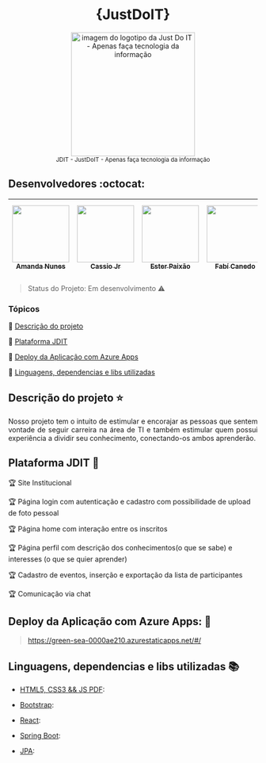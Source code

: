 <h1 align="center"> {JustDoIT} </h1>

<p align="center">
  <img align="center" src="Logotipo/oficial_logo.png" alt="imagem do logotipo da Just Do IT - Apenas faça tecnologia da informação" width=250 > <br> <sub> JDIT - JustDoIT - Apenas faça tecnologia da informação </sub>
</p>

## Desenvolvedores :octocat:

[<img src="https://media-exp1.licdn.com/dms/image/C5603AQGl0X-eNoaO7Q/profile-displayphoto-shrink_200_200/0?e=1594252800&v=beta&t=0H_CWbx3H57a9HCDwY4We6D6euQuEv0ERqW0psO-MzI" width=115 > <br> <sub> Amanda Nunes </sub>](https://github.com/amand4nunes) | [<img src="https://media-exp1.licdn.com/dms/image/C4D03AQHraaSrv_I7mg/profile-displayphoto-shrink_800_800/0?e=1598486400&v=beta&t=wdi_xtG7BuBY7XY35fCaOF3jRwm-mBjX41j0iknTd8s" width=115 > <br> <sub> Cassio Jr </sub>](https://github.com/Cassio-2012) | [<img src="https://media-exp1.licdn.com/dms/image/C4D03AQEXNajc2j6b8g/profile-displayphoto-shrink_200_200/0?e=1594252800&v=beta&t=l6w33Ak1oTBRKLNsruJlM3sDz1EwY2ojc7kPNYG-Gzk" width=115 > <br> <sub> Ester Paixão </sub>](https://www.linkedin.com/in/ester-paix%C3%A3o-3816511a3/) | [<img src="https://avatars3.githubusercontent.com/u/41839566?s=460&u=c7a25328129257bf9e790fe4bd94346091f1eebe&v=4" width=115 > <br> <sub> Fabí Canedo </sub>](https://github.com/Fabicaneyu) | [<img src="https://media-exp1.licdn.com/dms/image/C4E03AQEnmas1LbtbBg/profile-displayphoto-shrink_200_200/0?e=1594252800&v=beta&t=nfqi4iTJq64wwfXTMkdcA-ckdVK-gE7wCG8kkNIK5xA" width=115 > <br> <sub> Messias de Carvalho </sub>](https://github.com/messiassss/Messias) |[<img src="https://media-exp1.licdn.com/dms/image/C4D03AQEgB71INc3dtA/profile-displayphoto-shrink_200_200/0?e=1594252800&v=beta&t=9BHIohB_-E6cuOa7vXCMR7-cazQCsowopouo9bMrvQc" width=115 > <br> <sub> Victor Silva </sub>](https://github.com/vsilva2019) |
| :---: | :---: | :---: | :---: | :---: | :---: 


> Status do Projeto: Em desenvolvimento :warning:

### Tópicos 

:small_blue_diamond: [Descrição do projeto](#descrição-do-projeto-star)

:small_blue_diamond: [Plataforma JDIT](#plataforma-JDIT-checkered_flag)

:small_blue_diamond: [Deploy da Aplicação com Azure Apps](#deploy-da-aplicação-com-azure-apps-dash)

:small_blue_diamond: [Linguagens, dependencias e libs utilizadas ](#linguagens-dependencias-e-libs-utilizadas-books)

## Descrição do projeto :star:
<p align="justify"> Nosso projeto tem o intuito de
estimular e encorajar as pessoas
que sentem vontade de seguir
carreira na área de TI e também
estimular quem possui
experiência a dividir seu
conhecimento, conectando-os
ambos aprenderão. </p>

## Plataforma JDIT :checkered_flag:

:trophy: Site Institucional

:trophy: Página login com autenticação e cadastro com possibilidade de upload de foto pessoal

:trophy: Página home com interação entre os inscritos 

:trophy: Página perfil com descrição dos conhecimentos(o que se sabe) e interesses (o que se quier aprender)

:trophy: Cadastro de eventos, inserção e exportação da lista de participantes 

:trophy: Comunicação via chat


## Deploy da Aplicação com Azure Apps: :dash:

> https://green-sea-0000ae210.azurestaticapps.net/#/


## Linguagens, dependencias e libs utilizadas :books:

- [HTML5, CSS3 && JS PDF](https://www.caelum.com.br/download/caelum-html-css-javascript.pdf): 

- [Bootstrap](https://getbootstrap.com.br/): 

- [React](https://pt-br.reactjs.org/): 

- [Spring Boot](https://spring.io/projects/spring-boot): 

- [JPA](https://spring.io/projects/spring-data-jpa): 
